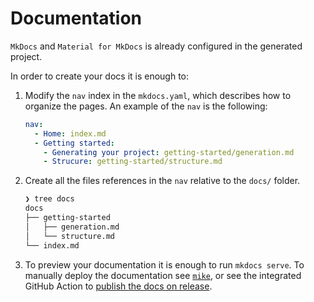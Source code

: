 # Documentation

`MkDocs` and `Material for MkDocs` is already configured in the generated project.

In order to create your docs it is enough to:

1. Modify the `nav` index in the `mkdocs.yaml`, which describes how to organize the pages.
   An example of the `nav` is the following:

    ```yaml
    nav:
      - Home: index.md
      - Getting started:
        - Generating your project: getting-started/generation.md
        - Strucure: getting-started/structure.md
    ```

2. Create all the files references in the `nav` relative to the `docs/` folder.

    ```bash
    ❯ tree docs
    docs
    ├── getting-started
    │   ├── generation.md
    │   └── structure.md
    └── index.md
    ```
3. To preview your documentation it is enough to run `mkdocs serve`. To manually deploy the documentation
    see [`mike`](https://github.com/jimporter/mike), or see the integrated GitHub Action to [publish the docs on release](/features/publish/docs/).
